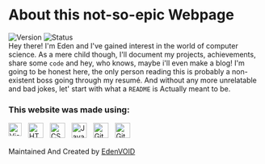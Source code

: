 # About this not-so-epic Webpage
![Version](https://img.shields.io/amo/v/alpha?color=maroon&label=version&style=for-the-badge) ![Status](https://img.shields.io/pypi/status/D?color=maroon&label=Status&style=for-the-badge)<br />
Hey there! I'm Eden and I've gained interest in the world of computer science. As a mere child though, I'll document my projects, achievements, share some `code` and hey, who knows, maybe i'll even make a blog! I'm going to be honest here, the only person reading this is probably a non-existent boss going through my resumé. And without any more unrelatable and bad jokes, let' start with what a `README` is Actually meant to be.

### This website was made using:

<img align="left" alt="Visual Studio Code" width="26px" src="https://cdn.jsdelivr.net/gh/devicons/devicon/icons/vscode/vscode-original.svg" style="padding-right:10px;" />
<img align="left" alt="HTML5" width="30px" src="https://cdn.jsdelivr.net/gh/devicons/devicon/icons/html5/html5-original.svg" style="padding-right:10px;" />
<img align="left" alt="CSS3" width="30px" src="https://cdn.jsdelivr.net/gh/devicons/devicon/icons/css3/css3-original.svg" style="padding-right:10px;" />
<img align="left" alt="JavaScript" width="30px" src="https://cdn.jsdelivr.net/gh/devicons/devicon/icons/javascript/javascript-original.svg" style="padding-right:10px;" />
<img align="left" alt="Git" width="30px" src="https://cdn.jsdelivr.net/gh/devicons/devicon/icons/git/git-original.svg" style="padding-right:10px;" />
<img align="left" alt="GitHub" width="30px" src="https://user-images.githubusercontent.com/3369400/139447912-e0f43f33-6d9f-45f8-be46-2df5bbc91289.png" style="padding-right:10px;" /><br /><br />

Maintained And Created by [EdenVOID](https://github.com/edenvoid)
